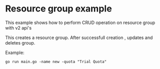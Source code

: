 # Resource group example

This example shows how to perform CRUD operation on resource group with v2 api's

This creates a resource group. After successfull creation , updates and deletes group.

Example: 

```
go run main.go -name new -quota "Trial Quota"
```




